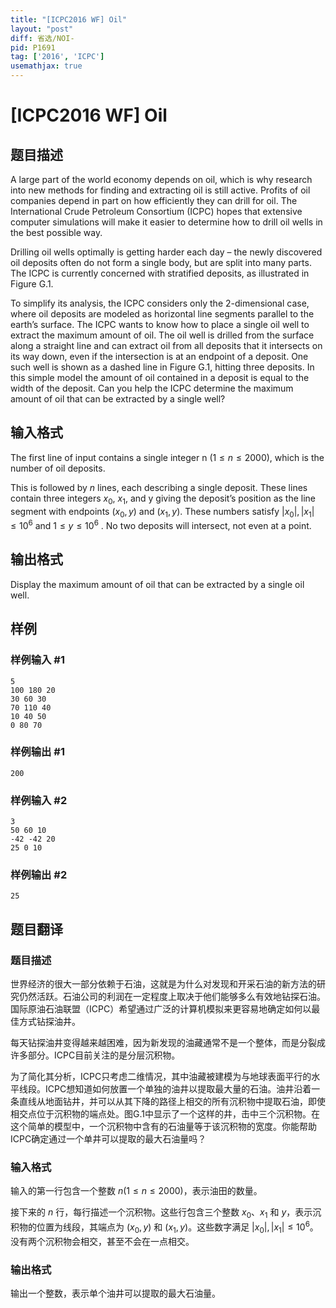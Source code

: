 ```yaml
---
title: "[ICPC2016 WF] Oil"
layout: "post"
diff: 省选/NOI-
pid: P1691
tag: ['2016', 'ICPC']
usemathjax: true
---
```


# [ICPC2016 WF] Oil
## 题目描述

A large part of the world economy depends on oil, which is why research into new methods for finding
and extracting oil is still active. Profits of oil companies depend in part on how efficiently they can
drill for oil. The International Crude Petroleum Consortium (ICPC) hopes that extensive computer
simulations will make it easier to determine how to drill oil wells in the best possible way.

Drilling oil wells optimally is getting harder each day – the newly discovered oil deposits often do
not form a single body, but are split into many parts. The ICPC is currently concerned with stratified deposits, as illustrated in Figure G.1.

To simplify its analysis, the ICPC considers only the 2-dimensional case, where oil deposits are modeled
as horizontal line segments parallel to the earth’s surface. The ICPC wants to know how to place a single
oil well to extract the maximum amount of oil. The oil well is drilled from the surface along a straight
line and can extract oil from all deposits that it intersects on its way down, even if the intersection is at
an endpoint of a deposit. One such well is shown as a dashed line in Figure G.1, hitting three deposits.
In this simple model the amount of oil contained in a deposit is equal to the width of the deposit. Can
you help the ICPC determine the maximum amount of oil that can be extracted by a single well?
## 输入格式

The first line of input contains a single integer n ($1 ≤ n ≤ 2 000$), which is the number of oil deposits.

This is followed by $n$ lines, each describing a single deposit. These lines contain three integers $x_0$,
$x_1$, and y giving the deposit’s position as the line segment with endpoints $(x_0, y)$ and $(x_1, y)$. These
numbers satisfy $|x_0|, |x_1| ≤ 10^6$
and $1 ≤ y ≤ 10^6$
. No two deposits will intersect, not even at a point.

## 输出格式

Display the maximum amount of oil that can be extracted by a single oil well.
## 样例

### 样例输入 #1
```
5
100 180 20
30 60 30
70 110 40
10 40 50
0 80 70
```
### 样例输出 #1
```
200
```
### 样例输入 #2
```
3
50 60 10
-42 -42 20
25 0 10
```
### 样例输出 #2
```
25
```
## 题目翻译

### 题目描述
世界经济的很大一部分依赖于石油，这就是为什么对发现和开采石油的新方法的研究仍然活跃。石油公司的利润在一定程度上取决于他们能够多么有效地钻探石油。国际原油石油联盟（ICPC）希望通过广泛的计算机模拟来更容易地确定如何以最佳方式钻探油井。

每天钻探油井变得越来越困难，因为新发现的油藏通常不是一个整体，而是分裂成许多部分。ICPC目前关注的是分层沉积物。

为了简化其分析，ICPC只考虑二维情况，其中油藏被建模为与地球表面平行的水平线段。ICPC想知道如何放置一个单独的油井以提取最大量的石油。油井沿着一条直线从地面钻井，并可以从其下降的路径上相交的所有沉积物中提取石油，即使相交点位于沉积物的端点处。图G.1中显示了一个这样的井，击中三个沉积物。在这个简单的模型中，一个沉积物中含有的石油量等于该沉积物的宽度。你能帮助ICPC确定通过一个单井可以提取的最大石油量吗？

### 输入格式
输入的第一行包含一个整数 $n (1\le n\le 2000)$，表示油田的数量。

接下来的 $n$ 行，每行描述一个沉积物。这些行包含三个整数 $x_0、x_1$ 和 $y$，表示沉积物的位置为线段，其端点为 $(x_0,y)$ 和 $(x_1,y)$。这些数字满足 $|x_0|,|x_1|≤10^6$。没有两个沉积物会相交，甚至不会在一点相交。

### 输出格式
输出一个整数，表示单个油井可以提取的最大石油量。

